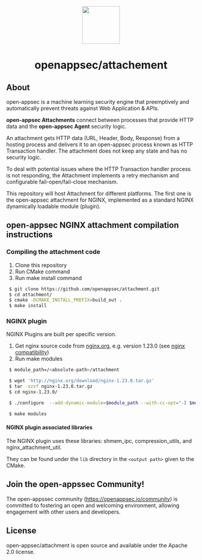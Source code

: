 <div align=center>
<img src="https://i2-s3-ui-static-content-prod-10.s3.eu-west-1.amazonaws.com/elpis/tree-no-bg-256.png" width="100" height="100"> 
<h1>openappsec/attachement</h1>
</div>

## About

open-appsec is a machine learning security engine that preemptively and automatically prevent threats against Web Application & APIs.

<strong>open-appsec Attachments</strong> connect between processes that provide HTTP data and the <strong>open-appsec Agent</strong> security logic.

An attachment gets HTTP data (URL, Header, Body, Response) from a hosting process and delivers it to an open-appsec process known as HTTP Transaction handler. The attachment does not keep any state and has no security logic.

To deal with potential issues where the HTTP Transaction handler process is not responding, the Attachment implements a retry mechanism and
configurable fail-open/fail-close mechanism.

This repository will host Attachment for different platforms. The first one is the open-appsec attachment for NGINX, implemented as  a standard NGINX dynamically loadable module (plugin).


## open-appsec NGINX attachment compilation instructions

### Compiling the attachment code
1. Clone this repository
2. Run CMake command
3. Run make install command

```bash
 $ git clone https://github.com/openappsec/attachment.git
 $ cd attachment/
 $ cmake -DCMAKE_INSTALL_PREFIX=build_out .
 $ make install
```

### NGINX plugin

NGINX Plugins are built per specific version.
1. Get nginx source code from [nginx.org](http://nginx.org/), e.g. version 1.23.0 (see [nginx compatibility](http://nginx.org/en/docs/njs/compatibility.html))
2. Run make modules

```bash
 $ module_path=/<absolute-path>/attachment

 $ wget 'http://nginx.org/download/nginx-1.23.0.tar.gz'
 $ tar -xzvf nginx-1.23.0.tar.gz
 $ cd nginx-1.23.0/

 $ ./configure  --add-dynamic-module=$module_path --with-cc-opt="-I $module_path/core/include/attachments"

 $ make modules
```

#### NGINX plugin associated libraries
The NGINX plugin uses these libraries: shmem_ipc, compression_utils, and nginx_attachment_util.

They can be found under the `lib` directory in the `<output path>` given to the CMake.

## Join the open-appssec Community!

The open-appssec community (https://openappsec.io/community) is committed to fostering an open and welcoming environment, allowing engagement with other users and developers.

## License    

open-appsec/attachment is open source and available under the Apache 2.0 license.
